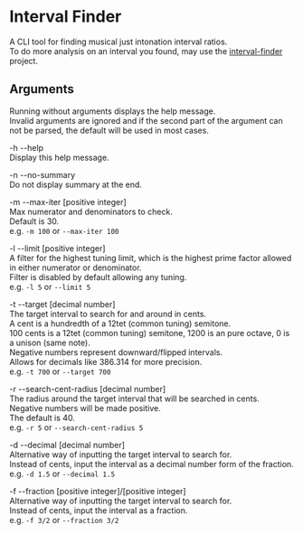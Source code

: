 # Interval Finder
A CLI tool for finding musical just intonation interval ratios.  
To do more analysis on an interval you found, may use the [interval-finder](https://github.com/Artour64/interval-info) project.  

## Arguments
Running without arguments displays the help message.  
Invalid arguments are ignored and if the second part of the argument can not be parsed, the default will be used in most cases.  

-h --help  
 Display this help message.  

-n --no-summary  
 Do not display summary at the end.  

-m --max-iter \[positive integer\]  
 Max numerator and denominators to check.  
 Default is 30.  
 e.g. `-m 100` or `--max-iter 100`  

-l --limit \[positive integer\]  
 A filter for the highest tuning limit, which is the highest prime factor allowed in either numerator or denominator.  
 Filter is disabled by default allowing any tuning.  
 e.g. `-l 5` or `--limit 5`  

 -t --target \[decimal number\]  
 The target interval to search for and around in cents.  
 A cent is a hundredth of a 12tet (common tuning) semitone.  
 100 cents is a 12tet (common tuning) semitone, 1200 is an pure octave, 0 is a unison (same note).  
 Negative numbers represent downward/flipped intervals.  
 Allows for decimals like 386.314 for more precision.  
 e.g. `-t 700` or `--target 700`  

 -r --search-cent-radius \[decimal number\]  
 The radius around the target interval that will be searched in cents.  
 Negative numbers will be made positive.  
 The default is 40.  
 e.g. `-r 5` or `--search-cent-radius 5`  

 -d --decimal \[decimal number\]  
 Alternative way of inputting the target interval to search for.  
 Instead of cents, input the interval as a decimal number form of the fraction.  
 e.g. `-d 1.5` or `--decimal 1.5`  

 -f --fraction \[positive integer\]/\[positive integer\]  
 Alternative way of inputting the target interval to search for.  
 Instead of cents, input the interval as a fraction.  
 e.g. `-f 3/2` or `--fraction 3/2`  
